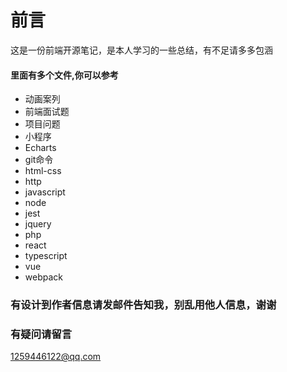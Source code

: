 # 前言

这是一份前端开源笔记，是本人学习的一些总结，有不足请多多包涵

#### 里面有多个文件,你可以参考

- 动画案列
- 前端面试题
- 项目问题
- 小程序
- Echarts
- git命令
- html-css
- http
- javascript
- node
- jest
- jquery
- php
- react
- typescript
- vue
- webpack

### 有设计到作者信息请发邮件告知我，别乱用他人信息，谢谢

### 有疑问请留言

1259446122@qq.com

